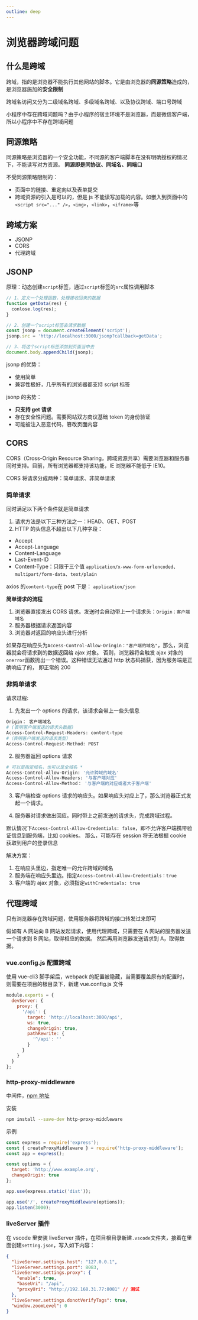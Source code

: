 ```yaml
---
outline: deep
---
```


# 浏览器跨域问题

## 什么是跨域

跨域，指的是浏览器不能执行其他网站的脚本。它是由浏览器的**同源策略**造成的，是浏览器施加的**安全限制**

跨域名访问又分为二级域名跨域、多级域名跨域、以及协议跨域、端口号跨域

小程序中存在跨域问题吗？由于小程序的宿主环境不是浏览器，而是微信客户端，所以小程序中不存在跨域问题

## 同源策略

同源策略是浏览器的一个安全功能，不同源的客户端脚本在没有明确授权的情况下，不能读写对方资源。
**同源即是同协议、同域名、同端口**

不受同源策略限制的：

- 页面中的链接、重定向以及表单提交
- 跨域资源的引入是可以的，但是 js 不能读写加载的内容。如嵌入到页面中的`<script src="..." />`，`<img>`，`<link>`，`<iframe>`等

## 跨域方案

- JSONP
- CORS
- 代理跨域

## JSONP

原理：动态创建`script`标签，通过`script`标签的`src`属性调用脚本

```js
// 1、定义一个处理函数，处理接收回来的数据
function getData(res) {
  conlose.log(res);
}

// 2、创建一个script标签去请求数据
const jsonp = document.createElement('script');
jsonp.src = 'http://localhost:3000/jsonp?callback=getData';

// 3、将这个script标签添加到页面当中去
document.body.appendChild(jsonp);
```

jsonp 的优势：

- 使用简单
- 兼容性极好，几乎所有的浏览器都支持 script 标签

jsonp 的劣势：

- **只支持 get 请求**
- 存在安全性问题。需要网站双方商议基础 token 的身份验证
- 可能被注入恶意代码，篡改页面内容

## CORS

CORS（Cross-Origin Resource Sharing，跨域资源共享）需要浏览器和服务器同时支持。目前，所有浏览器都支持该功能，IE 浏览器不能低于 IE10。

CORS 将请求分成两种：简单请求、非简单请求

### 简单请求

同时满足以下两个条件就是简单请求

1. 请求方法是以下三种方法之一：HEAD、GET、POST
2. HTTP 的头信息不超出以下几种字段：

- Accept
- Accept-Language
- Content-Language
- Last-Event-ID
- Content-Type：只限于三个值 `application/x-www-form-urlencoded`、`multipart/form-data`、`text/plain`

axios 的`content-type`在 post 下是： `application/json`

**简单请求的流程**

1. 浏览器直接发出 CORS 请求。发送时会自动带上一个请求头：`Origin：客户端域名`
2. 服务器根据请求返回内容
3. 浏览器对返回的响应头进行分析

如果存在响应头为`Access-Control-Allow-Oringin："客户端的域名"`，那么，浏览器就会将请求到的数据返回给 ajax 对象。
否则，浏览器将会触发 ajax 对象的`onerror`函数抛出一个错误。这种错误无法通过 http 状态码捕获，因为服务端是正确响应了的，
即正常的 200

### 非简单请求

请求过程:

1. 先发出一个 options 的请求，该请求会带上一些头信息

```sh
Origin： 客户端域名
# (表明客户端发送的请求头数据)
Access-Control-Request-Headers: content-type
#（表明客户端发送的请求类型）
Access-Control-Request-Method: POST
```

2. 服务器返回 options 请求

```sh
# 可以是指定域名，也可以是全域名 *
Access-Control-Allow-Origin: '允许跨域的域名'
Access-Control-Allow-Headers: '与客户端对应'
Access-Control-Allow-Method： '与客户端的对应或者大于客户端'
```

3. 客户端检查 options 请求的响应头。如果响应头对应上了，那么浏览器正式发起一个请求。

4. 服务器对请求做出回应。同时带上之前发送的请求头，完成跨域过程。

默认情况下`Access-Control-Allow-Credentials: false`，即不允许客户端携带验证信息到服务端，比如 cookies。
那么，可能存在 session 将无法根据 cookie 获取到用户的登录信息

解决方案：

1. 在响应头里边，指定唯一的允许跨域的域名
2. 服务端在响应头里边。指定`Access-Control-Allow-Credentials：true`
3. 客户端的 ajax 对象，必须指定`withCredentials: true`

## 代理跨域

只有浏览器存在跨域问题，使用服务器将跨域的接口转发过来即可

假如有 A 网站向 B 网站发起请求，使用代理跨域，只需要在 A 网站的服务器发送一个请求到 B 网站，取得相应的数据。
然后再用浏览器发送请求到 A，取得数据。

### vue.config.js 配置跨域

使用 vue-cli3 脚手架后，webpack 的配置被隐藏，当需要覆盖原有的配置时，则需要在项目的根目录下，新建 vue.config.js 文件

```js
module.exports = {
  devServer: {
    proxy: {
      '/api': {
        target: 'http://localhost:3000/api',
        ws: true,
        changeOrigin: true,
        pathRewrite: {
          '^/api': ''
        }
      }
    }
  }
};
```

### http-proxy-middleware

中间件，[npm 地址](https://www.npmjs.com/package/http-proxy-middleware)

安装

```sh
npm install --save-dev http-proxy-middleware
```

示例

```js
const express = require('express');
const { createProxyMiddleware } = require('http-proxy-middleware');
const app = express();

const options = {
  target: 'http://www.example.org',
  changeOrigin: true
};

app.use(express.static('dist'));

app.use('/', createProxyMiddleware(options));
app.listen(3000);
```

### liveServer 插件

在 vscode 里安装 liveServer 插件，在项目根目录新建`.vscode`文件夹，接着在里面创建`setting.json`，写入如下内容：

```json
{
  "liveServer.settings.host": "127.0.0.1",
  "liveServer.settings.port": 8083,
  "liveServer.settings.proxy": {
    "enable": true,
    "baseUri": "/api",
    "proxyUri": "http://192.168.31.77:8081" // 测试
  },
  "liveServer.settings.donotVerifyTags": true,
  "window.zoomLevel": 0
}
```


